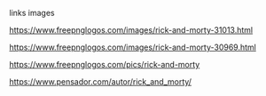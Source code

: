 links images

https://www.freepnglogos.com/images/rick-and-morty-31013.html

https://www.freepnglogos.com/images/rick-and-morty-30969.html

https://www.freepnglogos.com/pics/rick-and-morty

https://www.pensador.com/autor/rick_and_morty/